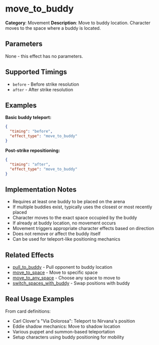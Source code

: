 # move_to_buddy

**Category**: Movement
**Description**: Move to buddy location. Character moves to the space where a buddy is located.

## Parameters

None - this effect has no parameters.

## Supported Timings

- `before` - Before strike resolution
- `after` - After strike resolution

## Examples

**Basic buddy teleport:**
```json
{
  "timing": "before",
  "effect_type": "move_to_buddy"
}
```

**Post-strike repositioning:**
```json
{
  "timing": "after",
  "effect_type": "move_to_buddy"
}
```

## Implementation Notes

- Requires at least one buddy to be placed on the arena
- If multiple buddies exist, typically uses the closest or most recently placed
- Character moves to the exact space occupied by the buddy
- If already at buddy location, no movement occurs
- Movement triggers appropriate character effects based on direction
- Does not remove or affect the buddy itself
- Can be used for teleport-like positioning mechanics

## Related Effects

- [pull_to_buddy](pull_to_buddy.md) - Pull opponent to buddy location
- [move_to_space](move_to_space.md) - Move to specific space
- [move_to_any_space](move_to_any_space.md) - Choose any space to move to
- [switch_spaces_with_buddy](../buddy/switch_spaces_with_buddy.md) - Swap positions with buddy

## Real Usage Examples

From card definitions:
- Carl Clover's "Via Dolorosa": Teleport to Nirvana's position
- Eddie shadow mechanics: Move to shadow location
- Various puppet and summon-based teleportation
- Setup characters using buddy positioning for mobility